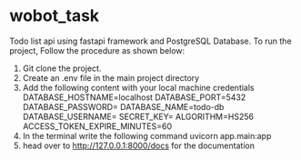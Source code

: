 # wobot_task
Todo list api using fastapi framework and PostgreSQL Database.
To run the project, Follow the procedure as shown below:
  1. Git clone the project.
  2. Create an .env file in the main project directory
  3. Add the following content with your local machine credentials
  DATABASE_HOSTNAME=localhost
  DATABASE_PORT=5432
  DATABASE_PASSWORD=<PASSWORD>
  DATABASE_NAME=todo-db
  DATABASE_USERNAME=<USERNAME>
  SECRET_KEY=<SECRET KEY>
  ALGORITHM=HS256
  ACCESS_TOKEN_EXPIRE_MINUTES=60
  4. In the terminal write the following command
      uvicorn app.main:app 
  5. head over to http://127.0.0.1:8000/docs for the documentation
